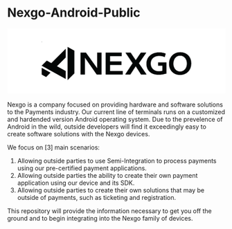 # Nexgo-Android-Public

![Nexgo, Inc](/res/img/nexgo_logo_black.png)

Nexgo is a company focused on providing hardware and software solutions to the Payments industry. Our current line of terminals runs on a customized and hardended version Android operating system. Due to the prevelence of Android in the wild, outside developers will find it exceedingly easy to create software solutions with the Nexgo devices. 

We focus on [3] main scenarios:
  1. Allowing outside parties to use Semi-Integration to process payments using our pre-certified payment applications. 
  2. Allowing outside parties the ability to create their own payment application using our device and its SDK. 
  3. Allowing outside parties to create their own solutions that may be outside of payments, such as ticketing and registration. 
  
This repository will provide the information necessary to get you off the ground and to begin integrating into the Nexgo family of devices. 
